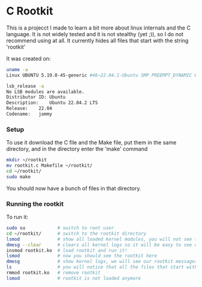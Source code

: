 # C Rootkit
This is a projecct I made to learn a bit more about linux internals and the C language.
It is not widely tested and it is not stealthy (yet ;)), so I do not recommend using at all.
It currently hides all files that start with the string 'rootkit'

It was created on:
```bash
uname -a
Linux UBUNTU 5.19.0-45-generic #46~22.04.1-Ubuntu SMP PREEMPT_DYNAMIC Wed Jun 7 15:06:04 UTC 20 x86_64 x86_64 x86_64 GNU/Linux

lsb_release -a
No LSB modules are available.
Distributor ID:	Ubuntu
Description:	Ubuntu 22.04.2 LTS
Release:	22.04
Codename:	jammy
```

### Setup
To use it download the C file and the Make file,
put them in the same directory, and in the directory enter the 'make' command
```bash
mkdir ~/rootkit
mv rootkit.c Makefile ~/rootkit/
cd ~/rootkit/
sudo make
```
You should now have a bunch of files in that directory.

### Running the rootkit
To run it:
```bash
sudo su            # switch to root user
cd ~/rootkit/      # switch to the rootkit directory
lsmod              # show all loaded kernel modules, you will not see the 'rootkit' module cause we haven't loaded it yet
dmesg --clear      # clears all kernel logs so it will be easy to see ours
insmod rootkit.ko  # load rootkit and run it!
lsmod              # now you should see the rootkit here 
dmesg              # show kernel logs, we will see our rootkit messages here
ls                 # you will notice that all the files that start with 'rootkit' don't appear anymore
rmmod rootkit.ko   # remove rootkit
lsmod              # rootkit is not loaded anymore
```
